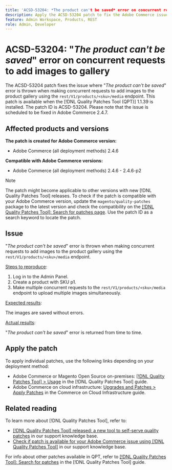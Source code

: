 ```yaml
---
title: 'ACSD-53204: *The product can't be saved* error on concurrent requests to add images to gallery'
description: Apply the ACSD-53204 patch to fix the Adobe Commerce issue where *The product can't be saved* error is thrown when making concurrent requests to add images to the product gallery using the rest/V1/products/<sku>/media endpoint.
feature: Admin Workspace, Products, REST 
role: Admin, Developer
---
```

# ACSD-53204: "*The product can't be saved*" error on concurrent requests to add images to gallery

The ACSD-53204 patch fixes the issue where "*The product can't be saved*" error is thrown when making concurrent requests to add images to the product gallery using the `rest/V1/products/<sku>/media` endpoint. This patch is available when the [!DNL Quality Patches Tool (QPT)] 1.1.39 is installed. The patch ID is ACSD-53204. Please note that the issue is scheduled to be fixed in Adobe Commerce 2.4.7.

## Affected products and versions

**The patch is created for Adobe Commerce version:**

* Adobe Commerce (all deployment methods) 2.4.6

**Compatible with Adobe Commerce versions:**

* Adobe Commerce (all deployment methods) 2.4.6 - 2.4.6-p2

>[!NOTE]
>
>The patch might become applicable to other versions with new [!DNL Quality Patches Tool] releases. To check if the patch is compatible with your Adobe Commerce version, update the `magento/quality-patches` package to the latest version and check the compatibility on the [[!DNL Quality Patches Tool]: Search for patches page](https://experienceleague.adobe.com/tools/commerce-quality-patches/index.html). Use the patch ID as a search keyword to locate the patch.

## Issue

"*The product can't be saved*" error is thrown when making concurrent requests to add images to the product gallery using the `rest/V1/products/<sku>/media` endpoint.

<u>Steps to reproduce</u>:

1. Log in to the Admin Panel.
1. Create a product with SKU p1.
1. Make multiple concurrent requests to the `rest/V1/products/<sku>/media` endpoint to upload multiple images simultaneously.

<u>Expected results</u>:

The images are saved without errors.

<u>Actual results</u>:

"*The product can't be saved*" error is returned from time to time.

## Apply the patch

To apply individual patches, use the following links depending on your deployment method:

* Adobe Commerce or Magento Open Source on-premises: [[!DNL Quality Patches Tool] > Usage](https://experienceleague.adobe.com/docs/commerce-operations/tools/quality-patches-tool/usage.html) in the [!DNL Quality Patches Tool] guide.
* Adobe Commerce on cloud infrastructure: [Upgrades and Patches > Apply Patches](https://experienceleague.adobe.com/docs/commerce-cloud-service/user-guide/develop/upgrade/apply-patches.html) in the Commerce on Cloud Infrastructure guide.

## Related reading

To learn more about [!DNL Quality Patches Tool], refer to:

* [[!DNL Quality Patches Tool] released: a new tool to self-serve quality patches](/help/announcements/adobe-commerce-announcements/magento-quality-patches-released-new-tool-to-self-serve-quality-patches.md) in our support knowledge base.
* [Check if patch is available for your Adobe Commerce issue using [!DNL Quality Patches Tool]](/help/support-tools/patches-available-in-qpt-tool/check-patch-for-magento-issue-with-magento-quality-patches.md) in our support knowledge base.

For info about other patches available in QPT, refer to [[!DNL Quality Patches Tool]: Search for patches](https://experienceleague.adobe.com/tools/commerce-quality-patches/index.html) in the [!DNL Quality Patches Tool] guide.
